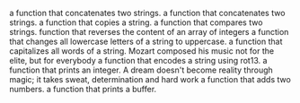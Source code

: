 a function that concatenates two strings.
a function that concatenates two strings.
a function that copies a string.
a function that compares two strings.
 function that reverses the content of an array of integers
a function that changes all lowercase letters of a string to uppercase.
a function that capitalizes all words of a string.
Mozart composed his music not for the elite, but for everybody
a function that encodes a string using rot13.
 a function that prints an integer.
A dream doesn't become reality through magic; it takes sweat, determination and hard work
a function that adds two numbers.
a function that prints a buffer.

